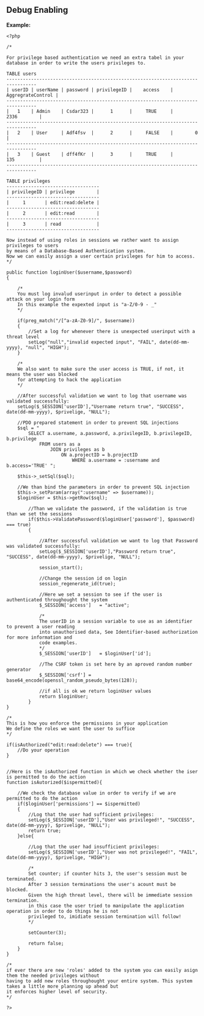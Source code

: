 
Debug Enabling
-------

**Example:**

    <?php

    /*

    For privilege based authentication we need an extra tabel in your database in order to write the users privileges to.

    TABLE users
    ---------------------------------------------------------------------------------    
    | userID | userName | password | privilegeID |    access	| AggregrateControl	|
    ---------------------------------------------------------------------------------   
    |   1	 | Admin	| Csdar323 |	  1		 | 	   TRUE		|		2336		|
    ---------------------------------------------------------------------------------   	
    |	2	 | User		| Adf4fsv  |	  2		 |	   FALSE	|		 0			|
    ---------------------------------------------------------------------------------   
    |	3	 | Guest	| dff4fKr  |	  3		 |	   TRUE		|		135			|
    ---------------------------------------------------------------------------------   

    TABLE privileges
    ----------------------------------   
    | privilegeID | privilege 		 | 
    ----------------------------------
    |     1	 	  | edit:read:delete |
    ----------------------------------
    |	  2	 	  | edit:read		 |
    ----------------------------------
    |	  3	 	  | read			 |
    ----------------------------------

    Now instead of using roles in sessions we rather want to assign privileges to users 
    by means of a Database-Based Authentication system. 
    Now we can easily assign a user certain privileges for him to access.
    */

    public function loginUser($username,$password)
    {

        /* 
        You must log invalud userinput in order to detect a possible attack on your login form
        In this example the expexted input is "a-Z/0-9 - _"
        */ 

        if(preg_match("/[^a-zA-Z0-9]/", $username))
        {       
            //Set a log for whenever there is unexpected userinput with a threat level 
            setLog("null","invalid expected input", "FAIL", date(dd-mm-yyyy), "null", "HIGH"); 
        } 

        /*
        We also want to make sure the user access is TRUE, if not, it means the user was blocked
        for attempting to hack the application
        */

	    //After successful validation we want to log that username was validated successfully:
		setLog($_SESSION['userID'],"Username return true", "SUCCESS", date(dd-mm-yyyy), $privelige, "NULL");

        //PDO prepared statement in order to prevent SQL injections
        $sql = "
            SELECT a.username, a.password, a.privilegeID, b.privilegeID, b.privilege   
                FROM users as a
                    JOIN privileges as b
                        ON a.projectID = b.projectID
                            WHERE a.username = :username and b.access='TRUE' ";

        $this->_setSql($sql);

        //We than bind the parameters in order to prevent SQL injection		
        $this->_setParam(array(":username" => $username));
        $loginUser = $this->getRow($sql);
    
            //Than we validate the password, if the validation is true than we set the sessions
            if($this->ValidatePassword($loginUser['password'], $password) === true)
            {
				
				//After successful validation we want to log that Password was validated successfully:
				setLog($_SESSION['userID'],"Password return true", "SUCCESS", date(dd-mm-yyyy), $privelige, "NULL");
                
                session_start();

                //Change the session id on login
			    session_regenerate_id(true);

                //Here we set a session to see if the user is authenticated throughought the system
                $_SESSION['access']   = "active";

                /*
                The userID in a session variable to use as an identifier to prevent a user reading
                into unauthorised data, See Identifier-based authorization for more information and
                code examples.
                */
                $_SESSION['userID']   = $loginUser['id'];

                //The CSRF token is set here by an aproved random number generator
                $_SESSION['csrf'] = base64_encode(openssl_random_pseudo_bytes(128));

                //if all is ok we return loginUser values
                return $loginUser;
            }
    }

    /*
    This is how you enforce the permissions in your application
    We define the roles we want the user to suffice
    */
    
    if(isAuthorized("edit:read:delete") === true){
        //Do your operation
    }


    //Here is the isAuthorized function in which we check whether the iser is permitted to do the action
    function isAutorized($ispermitted){

        //We check the database value in order to verify if we are permitted to do the action
        if($loginUser['permissions'] == $ispermitted)
        {	
       	 	//Log that the user had sufficient privileges:
			setLog($_SESSION['userID'],"User was privileged!", "SUCCESS", date(dd-mm-yyyy), $privelige, "NULL");
            return true;
        }else{
            
            //Log that the user had insufficient privileges:
			setLog($_SESSION['userID'],"User was not privileged!", "FAIL", date(dd-mm-yyyy), $privelige, "HIGH");
			
			/*
			Set counter; if counter hits 3, the user's session must be terminated.
			After 3 session terminations the user's acount must be blocked.
			Given the high threat level, there will be immediate session termination.
			in this case the user tried to manipulate the application operation in order to do things he is not
			privileged to, imidiate session termination will follow!
			*/
			
			setCounter(3);
			
            return false;
        }
    }

    /*
    if ever there are new 'roles' added to the system you can easily asign them the needed privileges without 
    having to add new roles throughought your entire system. This system takes a little more planning up ahead but 
    it enforces higher level of security.
    */

    ?>